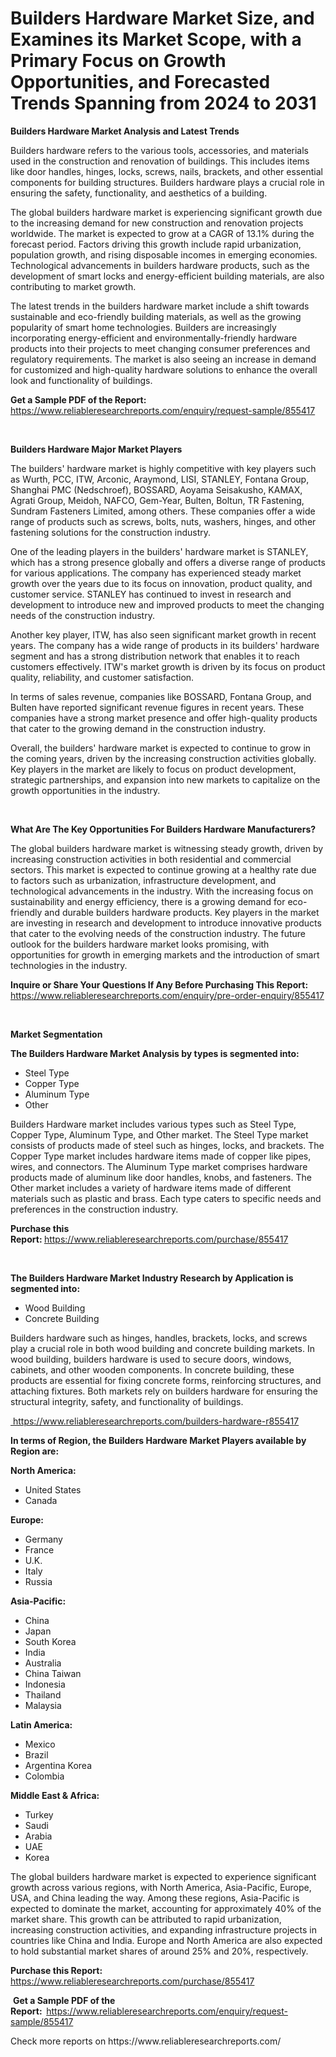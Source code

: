<p><h1>Builders Hardware Market Size, and Examines its Market Scope, with a Primary Focus on Growth Opportunities, and Forecasted Trends Spanning from 2024 to 2031</h1></p><p><strong>Builders Hardware Market Analysis and Latest Trends</strong></p>
<p><p>Builders hardware refers to the various tools, accessories, and materials used in the construction and renovation of buildings. This includes items like door handles, hinges, locks, screws, nails, brackets, and other essential components for building structures. Builders hardware plays a crucial role in ensuring the safety, functionality, and aesthetics of a building.</p><p>The global builders hardware market is experiencing significant growth due to the increasing demand for new construction and renovation projects worldwide. The market is expected to grow at a CAGR of 13.1% during the forecast period. Factors driving this growth include rapid urbanization, population growth, and rising disposable incomes in emerging economies. Technological advancements in builders hardware products, such as the development of smart locks and energy-efficient building materials, are also contributing to market growth.</p><p>The latest trends in the builders hardware market include a shift towards sustainable and eco-friendly building materials, as well as the growing popularity of smart home technologies. Builders are increasingly incorporating energy-efficient and environmentally-friendly hardware products into their projects to meet changing consumer preferences and regulatory requirements. The market is also seeing an increase in demand for customized and high-quality hardware solutions to enhance the overall look and functionality of buildings.</p></p>
<p><strong>Get a Sample PDF of the Report:&nbsp;</strong> <a href="https://www.reliableresearchreports.com/enquiry/request-sample/855417">https://www.reliableresearchreports.com/enquiry/request-sample/855417</a></p>
<p>&nbsp;</p>
<p><strong>Builders Hardware Major Market Players</strong></p>
<p><p>The builders' hardware market is highly competitive with key players such as Wurth, PCC, ITW, Arconic, Araymond, LISI, STANLEY, Fontana Group, Shanghai PMC (Nedschroef), BOSSARD, Aoyama Seisakusho, KAMAX, Agrati Group, Meidoh, NAFCO, Gem-Year, Bulten, Boltun, TR Fastening, Sundram Fasteners Limited, among others. These companies offer a wide range of products such as screws, bolts, nuts, washers, hinges, and other fastening solutions for the construction industry.</p><p>One of the leading players in the builders' hardware market is STANLEY, which has a strong presence globally and offers a diverse range of products for various applications. The company has experienced steady market growth over the years due to its focus on innovation, product quality, and customer service. STANLEY has continued to invest in research and development to introduce new and improved products to meet the changing needs of the construction industry.</p><p>Another key player, ITW, has also seen significant market growth in recent years. The company has a wide range of products in its builders' hardware segment and has a strong distribution network that enables it to reach customers effectively. ITW's market growth is driven by its focus on product quality, reliability, and customer satisfaction.</p><p>In terms of sales revenue, companies like BOSSARD, Fontana Group, and Bulten have reported significant revenue figures in recent years. These companies have a strong market presence and offer high-quality products that cater to the growing demand in the construction industry.</p><p>Overall, the builders' hardware market is expected to continue to grow in the coming years, driven by the increasing construction activities globally. Key players in the market are likely to focus on product development, strategic partnerships, and expansion into new markets to capitalize on the growth opportunities in the industry.</p></p>
<p>&nbsp;</p>
<p><strong>What Are The Key Opportunities For Builders Hardware Manufacturers?</strong></p>
<p><p>The global builders hardware market is witnessing steady growth, driven by increasing construction activities in both residential and commercial sectors. This market is expected to continue growing at a healthy rate due to factors such as urbanization, infrastructure development, and technological advancements in the industry. With the increasing focus on sustainability and energy efficiency, there is a growing demand for eco-friendly and durable builders hardware products. Key players in the market are investing in research and development to introduce innovative products that cater to the evolving needs of the construction industry. The future outlook for the builders hardware market looks promising, with opportunities for growth in emerging markets and the introduction of smart technologies in the industry.</p></p>
<p><strong>Inquire or Share Your Questions If Any Before Purchasing This Report:</strong> <a href="https://www.reliableresearchreports.com/enquiry/pre-order-enquiry/855417">https://www.reliableresearchreports.com/enquiry/pre-order-enquiry/855417</a></p>
<p>&nbsp;</p>
<p><strong>Market Segmentation</strong></p>
<p><strong>The Builders Hardware Market Analysis by types is segmented into:</strong></p>
<p><ul><li>Steel Type</li><li>Copper Type</li><li>Aluminum Type</li><li>Other</li></ul></p>
<p><p>Builders Hardware market includes various types such as Steel Type, Copper Type, Aluminum Type, and Other market. The Steel Type market consists of products made of steel such as hinges, locks, and brackets. The Copper Type market includes hardware items made of copper like pipes, wires, and connectors. The Aluminum Type market comprises hardware products made of aluminum like door handles, knobs, and fasteners. The Other market includes a variety of hardware items made of different materials such as plastic and brass. Each type caters to specific needs and preferences in the construction industry.</p></p>
<p><strong>Purchase this Report:&nbsp;</strong><a href="https://www.reliableresearchreports.com/purchase/855417">https://www.reliableresearchreports.com/purchase/855417</a></p>
<p>&nbsp;</p>
<p><strong>The Builders Hardware Market Industry Research by Application is segmented into:</strong></p>
<p><ul><li>Wood Building</li><li>Concrete Building</li></ul></p>
<p><p>Builders hardware such as hinges, handles, brackets, locks, and screws play a crucial role in both wood building and concrete building markets. In wood building, builders hardware is used to secure doors, windows, cabinets, and other wooden components. In concrete building, these products are essential for fixing concrete forms, reinforcing structures, and attaching fixtures. Both markets rely on builders hardware for ensuring the structural integrity, safety, and functionality of buildings.</p></p>
<p><a href="https://www.reliableresearchreports.com/builders-hardware-r855417">&nbsp;https://www.reliableresearchreports.com/builders-hardware-r855417</a></p>
<p><strong>In terms of Region, the Builders Hardware Market Players available by Region are:</strong></p>
<p>
    <p> <strong> North America: </strong>
        <ul>
            <li>United States</li>
            <li>Canada</li>
        </ul>
        </p> 
    <p> <strong> Europe: </strong>
        <ul>
            <li>Germany</li>
            <li>France</li>
            <li>U.K.</li>
            <li>Italy</li>
            <li>Russia</li>
        </ul>
        </p> 
    <p> <strong> Asia-Pacific: </strong>
        <ul>
            <li>China</li>
            <li>Japan</li>
            <li>South Korea</li>
            <li>India</li>
            <li>Australia</li>
            <li>China Taiwan</li>
            <li>Indonesia</li>
            <li>Thailand</li>
            <li>Malaysia</li>
        </ul>
        </p> 
    <p> <strong> Latin America: </strong>
        <ul>
            <li>Mexico</li>
            <li>Brazil</li>
            <li>Argentina Korea</li>
            <li>Colombia</li>
        </ul>
        </p> 
    <p> <strong> Middle East & Africa: </strong>
        <ul>
            <li>Turkey</li>
            <li>Saudi</li>
            <li>Arabia</li>
            <li>UAE</li>
            <li>Korea</li>
        </ul>
    </p>
    </p>
<p><p>The global builders hardware market is expected to experience significant growth across various regions, with North America, Asia-Pacific, Europe, USA, and China leading the way. Among these regions, Asia-Pacific is expected to dominate the market, accounting for approximately 40% of the market share. This growth can be attributed to rapid urbanization, increasing construction activities, and expanding infrastructure projects in countries like China and India. Europe and North America are also expected to hold substantial market shares of around 25% and 20%, respectively.</p></p>
<p><strong>Purchase this Report: </strong><a href="https://www.reliableresearchreports.com/purchase/855417">https://www.reliableresearchreports.com/purchase/855417</a></p>
<p>&nbsp;<strong>Get a Sample PDF of the Report:&nbsp;&nbsp;</strong><a href="https://www.reliableresearchreports.com/enquiry/request-sample/855417">https://www.reliableresearchreports.com/enquiry/request-sample/855417</a></p>
<p><strong></strong></p>
<p>Check more reports on https://www.reliableresearchreports.com/</p>